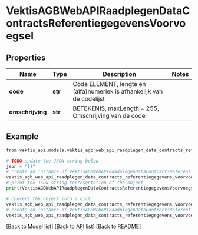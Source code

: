 # VektisAGBWebAPIRaadplegenDataContractsReferentiegegevensVoorvoegsel



## Properties

Name | Type | Description | Notes
------------ | ------------- | ------------- | -------------
**code** | **str** | Code ELEMENT, lengte en (alfa)numeriek is afhankelijk van de codelijst | 
**omschrijving** | **str** | BETEKENIS, maxLength &#x3D; 255, Omschrijving van de code | 

## Example

```python
from vektis_api.models.vektis_agb_web_api_raadplegen_data_contracts_referentiegegevens_voorvoegsel import VektisAGBWebAPIRaadplegenDataContractsReferentiegegevensVoorvoegsel

# TODO update the JSON string below
json = "{}"
# create an instance of VektisAGBWebAPIRaadplegenDataContractsReferentiegegevensVoorvoegsel from a JSON string
vektis_agb_web_api_raadplegen_data_contracts_referentiegegevens_voorvoegsel_instance = VektisAGBWebAPIRaadplegenDataContractsReferentiegegevensVoorvoegsel.from_json(json)
# print the JSON string representation of the object
print(VektisAGBWebAPIRaadplegenDataContractsReferentiegegevensVoorvoegsel.to_json())

# convert the object into a dict
vektis_agb_web_api_raadplegen_data_contracts_referentiegegevens_voorvoegsel_dict = vektis_agb_web_api_raadplegen_data_contracts_referentiegegevens_voorvoegsel_instance.to_dict()
# create an instance of VektisAGBWebAPIRaadplegenDataContractsReferentiegegevensVoorvoegsel from a dict
vektis_agb_web_api_raadplegen_data_contracts_referentiegegevens_voorvoegsel_from_dict = VektisAGBWebAPIRaadplegenDataContractsReferentiegegevensVoorvoegsel.from_dict(vektis_agb_web_api_raadplegen_data_contracts_referentiegegevens_voorvoegsel_dict)
```
[[Back to Model list]](../README.md#documentation-for-models) [[Back to API list]](../README.md#documentation-for-api-endpoints) [[Back to README]](../README.md)



